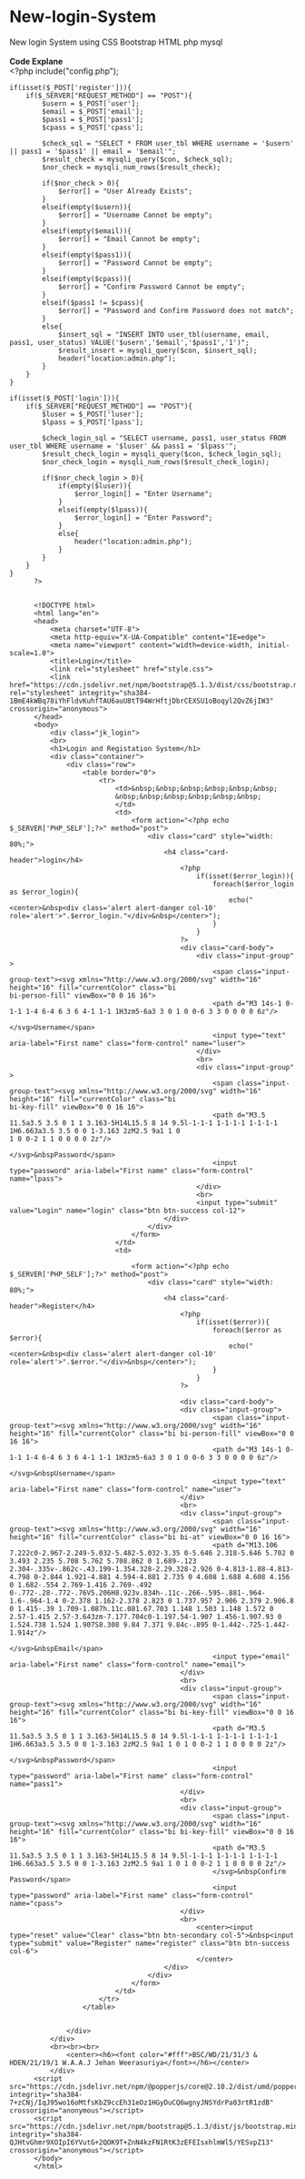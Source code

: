 # New-login-System
New login System using CSS Bootstrap HTML php mysql
<br><br>
<b>Code Explane</b>
<br>
        <?php
        include("config.php");

    if(isset($_POST['register'])){
        if($_SERVER["REQUEST_METHOD"] == "POST"){
            $usern = $_POST['user'];
            $email = $_POST['email'];
            $pass1 = $_POST['pass1'];
            $cpass = $_POST['cpass'];

            $check_sql = "SELECT * FROM user_tbl WHERE username = '$usern' || pass1 = '$pass1' || email = '$email'";
            $result_check = mysqli_query($con, $check_sql);
            $nor_check = mysqli_num_rows($result_check);
            
            if($nor_check > 0){
                $error[] = "User Already Exists";
            }
            elseif(empty($usern)){
                $error[] = "Username Cannot be empty";
            }
            elseif(empty($email)){
                $error[] = "Email Cannot be empty";
            }
            elseif(empty($pass1)){
                $error[] = "Password Cannot be empty";
            }
            elseif(empty($cpass)){
                $error[] = "Confirm Password Cannot be empty";
            }
            elseif($pass1 != $cpass){
                $error[] = "Password and Confirm Password does not match";
            }
            else{
                $insert_sql = "INSERT INTO user_tbl(username, email, pass1, user_status) VALUE('$usern','$email','$pass1','1')";
                $result_insert = mysqli_query($con, $insert_sql);
                header("location:admin.php");
            }
        }
    }

    if(isset($_POST['login'])){
        if($_SERVER["REQUEST_METHOD"] == "POST"){
            $luser = $_POST['luser'];
            $lpass = $_POST['lpass'];

            $check_login_sql = "SELECT username, pass1, user_status FROM user_tbl WHERE username = '$luser' && pass1 = '$lpass'";
            $result_check_login = mysqli_query($con, $check_login_sql);
            $nor_check_login = mysqli_num_rows($result_check_login);

            if($nor_check_login > 0){
                if(empty($luser)){
                    $error_login[] = "Enter Username";
                }
                elseif(empty($lpass)){
                    $error_login[] = "Enter Password";
                }
                else{
                    header("location:admin.php");
                }
            }
        }
    }
          ?>


          <!DOCTYPE html>
          <html lang="en">
          <head>
              <meta charset="UTF-8">
              <meta http-equiv="X-UA-Compatible" content="IE=edge">
              <meta name="viewport" content="width=device-width, initial-scale=1.0">
              <title>Login</title>
              <link rel="stylesheet" href="style.css">
              <link href="https://cdn.jsdelivr.net/npm/bootstrap@5.1.3/dist/css/bootstrap.min.css" rel="stylesheet" integrity="sha384-1BmE4kWBq78iYhFldvKuhfTAU6auU8tT94WrHftjDbrCEXSU1oBoqyl2QvZ6jIW3" crossorigin="anonymous">
          </head>
          <body>
              <div class="jk_login">
              <br>
              <h1>Login and Registation System</h1>
              <div class="container">
                  <div class="row">
                      <table border="0">
                          <tr>
                              <td>&nbsp;&nbsp;&nbsp;&nbsp;&nbsp;&nbsp;
                              &nbsp;&nbsp;&nbsp;&nbsp;&nbsp;&nbsp;
                              </td>
                              <td>
                                  <form action="<?php echo $_SERVER['PHP_SELF'];?>" method="post">
                                      <div class="card" style="width: 80%;">
                                          <h4 class="card-header">login</h4>
                                              <?php
                                                  if(isset($error_login)){
                                                      foreach($error_login as $error_login){
                                                          echo("<center>&nbsp<div class='alert alert-danger col-10' role='alert'>".$error_login."</div>&nbsp</center>");
                                                      }
                                                  }
                                              ?>
                                              <div class="card-body">
                                                  <div class="input-group" >
                                                      <span class="input-group-text"><svg xmlns="http://www.w3.org/2000/svg" width="16" height="16" fill="currentColor" class="bi                                                     bi-person-fill" viewBox="0 0 16 16">
                                                      <path d="M3 14s-1 0-1-1 1-4 6-4 6 3 6 4-1 1-1 1H3zm5-6a3 3 0 1 0 0-6 3 3 0 0 0 0 6z"/>
                                                      </svg>Username</span>
                                                      <input type="text" aria-label="First name" class="form-control" name="luser">
                                                  </div>
                                                  <br>
                                                  <div class="input-group" >
                                                      <span class="input-group-text"><svg xmlns="http://www.w3.org/2000/svg" width="16" height="16" fill="currentColor" class="bi                                                     bi-key-fill" viewBox="0 0 16 16">
                                                      <path d="M3.5 11.5a3.5 3.5 0 1 1 3.163-5H14L15.5 8 14 9.5l-1-1-1 1-1-1-1 1-1-1-1 1H6.663a3.5 3.5 0 0 1-3.163 2zM2.5 9a1 1 0                                                     1 0 0-2 1 1 0 0 0 0 2z"/>
                                                      </svg>&nbspPassword</span>
                                                      <input type="password" aria-label="First name" class="form-control" name="lpass">
                                                  </div>
                                                  <br>
                                                  <input type="submit" value="Login" name="login" class="btn btn-success col-12">
                                          </div>
                                      </div>
                                  </form>
                              </td>
                              <td>

                                  <form action="<?php echo $_SERVER['PHP_SELF'];?>" method="post">
                                      <div class="card" style="width: 80%;">
                                          <h4 class="card-header">Register</h4>
                                              <?php
                                                  if(isset($error)){
                                                      foreach($error as $error){
                                                          echo("<center>&nbsp<div class='alert alert-danger col-10' role='alert'>".$error."</div>&nbsp</center>");
                                                      }
                                                  }
                                              ?>

                                              <div class="card-body">
                                              <div class="input-group">
                                                      <span class="input-group-text"><svg xmlns="http://www.w3.org/2000/svg" width="16" height="16" fill="currentColor" class="bi bi-person-fill" viewBox="0 0 16 16">
                                                      <path d="M3 14s-1 0-1-1 1-4 6-4 6 3 6 4-1 1-1 1H3zm5-6a3 3 0 1 0 0-6 3 3 0 0 0 0 6z"/>
                                                      </svg>&nbspUsername</span>
                                                      <input type="text" aria-label="First name" class="form-control" name="user">
                                              </div>
                                              <br>
                                              <div class="input-group">
                                                      <span class="input-group-text"><svg xmlns="http://www.w3.org/2000/svg" width="16" height="16" fill="currentColor" class="bi bi-at" viewBox="0 0 16 16">
                                                      <path d="M13.106 7.222c0-2.967-2.249-5.032-5.482-5.032-3.35 0-5.646 2.318-5.646 5.702 0 3.493 2.235 5.708 5.762 5.708.862 0 1.689-.123 2.304-.335v-.862c-.43.199-1.354.328-2.29.328-2.926 0-4.813-1.88-4.813-4.798 0-2.844 1.921-4.881 4.594-4.881 2.735 0 4.608 1.688 4.608 4.156 0 1.682-.554 2.769-1.416 2.769-.492 0-.772-.28-.772-.76V5.206H8.923v.834h-.11c-.266-.595-.881-.964-1.6-.964-1.4 0-2.378 1.162-2.378 2.823 0 1.737.957 2.906 2.379 2.906.8 0 1.415-.39 1.709-1.087h.11c.081.67.703 1.148 1.503 1.148 1.572 0 2.57-1.415 2.57-3.643zm-7.177.704c0-1.197.54-1.907 1.456-1.907.93 0 1.524.738 1.524 1.907S8.308 9.84 7.371 9.84c-.895 0-1.442-.725-1.442-1.914z"/>
                                                      </svg>&nbspEmail</span>
                                                      <input type="email" aria-label="First name" class="form-control" name="email">
                                              </div>
                                              <br>
                                              <div class="input-group">
                                                      <span class="input-group-text"><svg xmlns="http://www.w3.org/2000/svg" width="16" height="16" fill="currentColor" class="bi bi-key-fill" viewBox="0 0 16 16">
                                                      <path d="M3.5 11.5a3.5 3.5 0 1 1 3.163-5H14L15.5 8 14 9.5l-1-1-1 1-1-1-1 1-1-1-1 1H6.663a3.5 3.5 0 0 1-3.163 2zM2.5 9a1 1 0 1 0 0-2 1 1 0 0 0 0 2z"/>
                                                      </svg>&nbspPassword</span>
                                                      <input type="password" aria-label="First name" class="form-control" name="pass1">
                                              </div>
                                              <br>
                                              <div class="input-group">
                                                      <span class="input-group-text"><svg xmlns="http://www.w3.org/2000/svg" width="16" height="16" fill="currentColor" class="bi bi-key-fill" viewBox="0 0 16 16">
                                                      <path d="M3.5 11.5a3.5 3.5 0 1 1 3.163-5H14L15.5 8 14 9.5l-1-1-1 1-1-1-1 1-1-1-1 1H6.663a3.5 3.5 0 0 1-3.163 2zM2.5 9a1 1 0 1 0 0-2 1 1 0 0 0 0 2z"/>
                                                      </svg>&nbspConfirm Password</span>
                                                      <input type="password" aria-label="First name" class="form-control" name="cpass">
                                              </div>
                                              <br>
                                                  <center><input type="reset" value="Clear" class="btn btn-secondary col-5">&nbsp<input type="submit" value="Register" name="register" class="btn btn-success col-6">
                                                  </center>
                                          </div>
                                      </div>
                                  </form>
                              </td>
                          </tr>
                      </table>


                  </div>
              </div>    
              <br><br><br>
                  <center><h6><font color="#fff">BSC/WD/21/31/3 & HDEN/21/19/1 W.A.A.J Jehan Weerasuriya</font></h6></center>
              </div>
          <script src="https://cdn.jsdelivr.net/npm/@popperjs/core@2.10.2/dist/umd/popper.min.js" integrity="sha384-7+zCNj/IqJ95wo16oMtfsKbZ9ccEh31eOz1HGyDuCQ6wgnyJNSYdrPa03rtR1zdB" crossorigin="anonymous"></script>
          <script src="https://cdn.jsdelivr.net/npm/bootstrap@5.1.3/dist/js/bootstrap.min.js" integrity="sha384-QJHtvGhmr9XOIpI6YVutG+2QOK9T+ZnN4kzFN1RtK3zEFEIsxhlmWl5/YESvpZ13" crossorigin="anonymous"></script>
          </body>
          </html>
